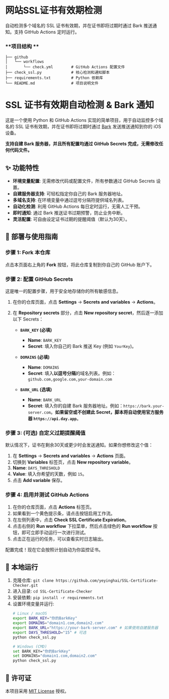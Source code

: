 # 网站SSL证书有效期检测

自动检测多个域名的 SSL 证书有效期，并在证书即将过期时通过 Bark 推送通知。支持 GitHub Actions 定时运行。

### **项目结构 **

```
├── github
│   └── workflows
│       └── check.yml        # GitHub Actions 配置文件
├── check_ssl.py             # 核心检测和通知脚本 
├── requirements.txt         # Python 依赖库
└── README.md                # 项目说明文件 
```


# SSL 证书有效期自动检测 & Bark 通知 

这是一个使用 Python 和 GitHub Actions 实现的简单项目，用于自动监控多个域名的 SSL 证书有效期，并在证书即将过期时通过 [Bark](https://github.com/Finb/Bark) 发送推送通知到你的 iOS 设备。

**支持自建 Bark 服务器，并且所有配置均通过 GitHub Secrets 完成，无需修改任何代码文件。**

##  ✨ 功能特性

- **环境变量配置**: 无需修改代码或配置文件，所有参数通过 GitHub Secrets 设置。
- **自建服务器支持**: 可轻松指定你自己的 Bark 服务器地址。
- **多域名支持**: 在环境变量中通过逗号分隔符提供域名列表。
- **自动化检测**: 利用 GitHub Actions 每日定时运行，无需人工干预。
- **即时通知**: 通过 Bark 推送证书过期预警，防止业务中断。
- **灵活配置**: 可自由设定证书过期的提醒阈值（默认为30天）。

## 🚀 部署与使用指南

### 步骤 1: Fork 本仓库

点击本页面右上角的 **Fork** 按钮，将此仓库复制到你自己的 GitHub 账户下。

### 步骤 2: 配置 GitHub Secrets

这是唯一的配置步骤，用于安全地存储你的所有敏感信息。

1.  在你的仓库页面，点击 **Settings** -> **Secrets and variables** -> **Actions**。
2.  在 **Repository secrets** 部分，点击 **New repository secret**，然后逐一添加以下 Secrets：

    *   **`BARK_KEY` (必填)**
        *   **Name**: `BARK_KEY`
        *   **Secret**: 填入你自己的 Bark 推送 Key (例如 `YourKey`)。

    *   **`DOMAINS` (必填)**
        *   **Name**: `DOMAINS`
        *   **Secret**: 填入**以逗号分隔**的域名列表。例如：`github.com,google.com,your-domain.com`

    *   **`BARK_URL` (选填)**
        *   **Name**: `BARK_URL`
        *   **Secret**: 填入你的自建 Bark 服务器地址。例如：`https://bark.your-server.com`。**如果留空或不创建此 Secret，脚本将自动使用官方服务器 `https://api.day.app`**。

### 步骤 3: (可选) 自定义过期提醒阈值

默认情况下，证书在剩余30天或更少时会发送通知。如果你想修改这个值：

1.  在 **Settings** -> **Secrets and variables** -> **Actions** 页面。
2.  切换到 **Variables** 标签页，点击 **New repository variable**。
3.  **Name**: `DAYS_THRESHOLD`
4.  **Value**: 填入你希望的天数，例如 `15`。
5.  点击 **Add variable** 保存。

### 步骤 4: 启用并测试 GitHub Actions

1.  在你的仓库页面，点击 **Actions** 标签页。
2.  如果看到一个黄色提示条，请点击按钮启用工作流。
3.  在左侧列表中，点击 **Check SSL Certificate Expiration**。
4.  点击右侧的 **Run workflow** 下拉菜单，然后点击绿色的 **Run workflow** 按钮，即可立即手动运行一次进行测试。
5.  点击正在运行的任务，可以查看实时日志输出。

配置完成！现在它会按照计划自动为你监控证书。

## 📝 本地运行

1.  克隆仓库: `git clone https://github.com/yeyinghai/SSL-Certificate-Checker.git`
2.  进入目录: `cd SSL-Certificate-Checker`
3.  安装依赖: `pip install -r requirements.txt`
4.  设置环境变量并运行:
    ```bash
    # Linux / macOS
    export BARK_KEY="你的BarkKey"
    export DOMAINS="domain1.com,domain2.com"
    export BARK_URL="https://your-bark-server.com" # 如果使用自建服务器
    export DAYS_THRESHOLD="15" # 可选
    python check_ssl.py

    # Windows (CMD)
    set BARK_KEY="你的BarkKey"
    set DOMAINS="domain1.com,domain2.com"
    python check_ssl.py
    ```

## 📄 许可证

本项目采用 [MIT License](LICENSE) 授权。
